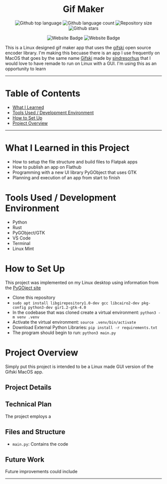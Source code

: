 
<h1 align="center">Gif Maker</h1>

<p align="center">
  <img alt="Github top language" src="https://img.shields.io/github/languages/top/mitchellkolb/gif-maker?color=FD7D00">

  <img alt="Github language count" src="https://img.shields.io/github/languages/count/mitchellkolb/gif-maker?color=FD7D00">

  <img alt="Repository size" src="https://img.shields.io/github/repo-size/mitchellkolb/gif-maker?color=FD7D00">

  <img alt="Github stars" src="https://img.shields.io/github/stars/mitchellkolb/gif-maker?color=FD7D00" />
</p>

<p align="center">
<img
    src="https://img.shields.io/badge/Python-FD7D00?style=for-the-badge&logo=Python&logoColor=white"
    alt="Website Badge" />
<img
    src="https://img.shields.io/badge/Linux-86BE43?style=for-the-badge&logo=linuxmint&logoColor=white"
    alt="Website Badge" />
</p>

This is a Linux designed gif maker app that uses the [gifski](https://gif.ski/) open source encoder library. I'm making this becuase there is an app I use frequently on MacOS that goes by the same name [Gifski](https://github.com/sindresorhus/Gifski) made by [sindresorhus](https://github.com/sindresorhus) that I would love to have remade to run on Linux with a GUI. I'm using this as an opportunity to learn 

---


# Table of Contents
- [What I Learned](#what-i-learned-in-this-project)
- [Tools Used / Development Environment](#tools-used--development-environment)
- [How to Set Up](#how-to-set-up)
- [Project Overview](#project-overview)


---

# What I Learned in this Project
- How to setup the file structure and build files to Flatpak apps
- How to publish an app on Flathub
- Programming with a new UI library PyGObject that uses GTK
- Planning and execution of an app from start to finish



# Tools Used / Development Environment
- Python
- Rust
- PyGObject/GTK
- VS Code
- Terminal
- Linux Mint







# How to Set Up
This project was implemented on my Linux desktop using information from the [PyGOject site](https://pygobject.gnome.org/getting_started.html#ubuntu-getting-started)
- Clone this repository 
- `sudo apt install libgirepository1.0-dev gcc libcairo2-dev pkg-config python3-dev gir1.2-gtk-4.0`
- In the codebase that was cloned create a virtual environment: `python3 -m venv .venv`
- Activate the virtual environment: `source .venv/bin/activate`
- Download External Python Libraries: `pip install -r requirements.txt`
- The program should begin to run: `python3 main.py`






# Project Overview
Simply put this project is intended to be a Linux made GUI version of the Gifski MacOS app.



## Project Details


## Technical Plan
The project employs a 


## Files and Structure
- `main.py`: Contains the code


## Future Work
Future improvements could include






--- 
